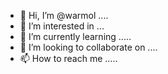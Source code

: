 - 👋 Hi, I’m @warmol ....
- 👀 I’m interested in ...
- 🌱 I’m currently learning .....
- 💞️ I’m looking to collaborate on ....
- 📫 How to reach me .....

<!---
warmol/warmol is a ✨ special ✨ repository because its `README.md` (this file) appears on your GitHub profile.
You can click the Preview link to take a look at your changes.
--->
